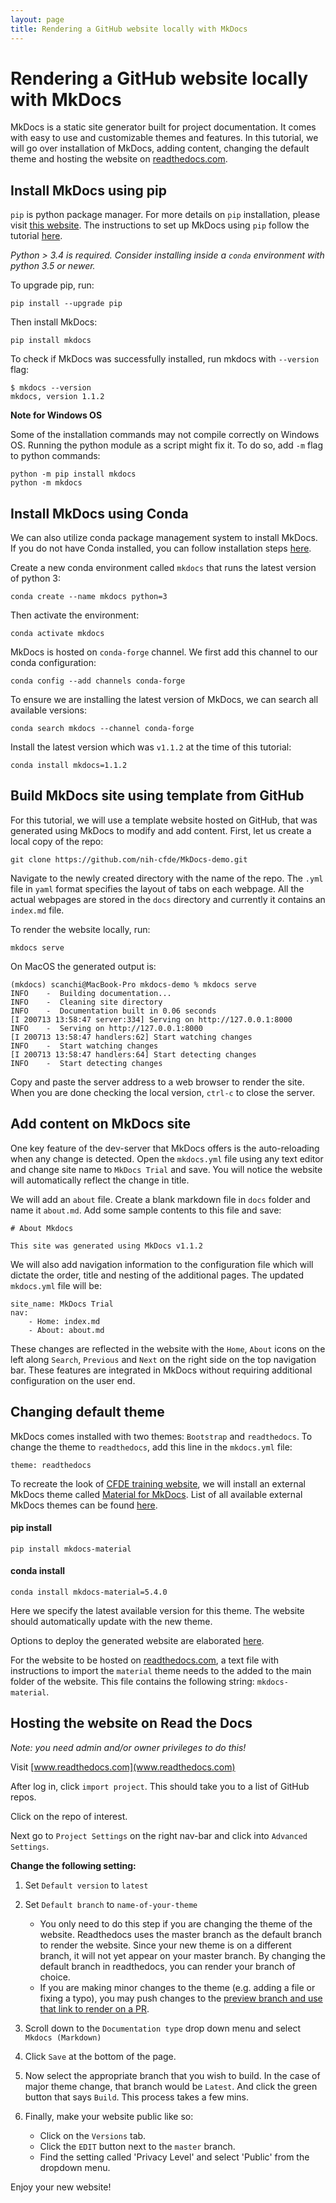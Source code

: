 ```yaml
---
layout: page
title: Rendering a GitHub website locally with MkDocs
---
```


Rendering a GitHub website locally with MkDocs
===============================================

MkDocs is a static site generator built for project documentation. It comes with easy to use and customizable themes and features. In this tutorial, we will go over installation of MkDocs, adding content, changing the default theme and hosting the website on [readthedocs.com](readthedocs.com).

Install MkDocs using pip
------------------------

`pip` is python package manager. For more details on `pip` installation, please visit [this website](https://pip.pypa.io/en/stable/installing/). The instructions to set up MkDocs using `pip` follow the tutorial [here](https://www.mkdocs.org/#installation).

*Python > 3.4 is required. Consider installing inside a `conda` environment with python 3.5 or newer.*

To upgrade pip, run:

```
pip install --upgrade pip
```

Then install MkDocs:

```
pip install mkdocs
```

To check if MkDocs was successfully installed, run mkdocs with `--version` flag:

```
$ mkdocs --version
mkdocs, version 1.1.2
```

**Note for Windows OS**

Some of the installation commands may not compile correctly on Windows OS. Running the python module as a script might fix it. To do so, add `-m` flag to python commands:  

```
python -m pip install mkdocs
python -m mkdocs
```

Install MkDocs using Conda
---------------------------

We can also utilize conda package management system to install MkDocs. If you do not have Conda installed, you can follow installation steps [here](https://docs.conda.io/projects/conda/en/latest/user-guide/install/macos.html).

Create a new conda environment called `mkdocs` that runs the latest version of python 3:

```
conda create --name mkdocs python=3
```
Then activate the environment:

```
conda activate mkdocs
```

MkDocs is hosted on `conda-forge` channel. We first add this channel to our conda configuration:

```
conda config --add channels conda-forge
```

To ensure we are installing the latest version of MkDocs, we can search all available versions:

```
conda search mkdocs --channel conda-forge
```

Install the latest version which was `v1.1.2` at the time of this tutorial:

```
conda install mkdocs=1.1.2
```

Build MkDocs site using template from GitHub
--------------------------------------------    

For this tutorial, we will use a template website hosted on GitHub, that was generated using MkDocs to modify and add content. First, let us create a local copy of the repo:

    git clone https://github.com/nih-cfde/MkDocs-demo.git

Navigate to the newly created directory with the name of the repo. The `.yml` file in `yaml` format specifies the layout of tabs on each webpage. All the actual webpages are stored in the `docs` directory and currently it contains an `index.md` file.

To render the website locally, run:

```
mkdocs serve
```

On MacOS the generated output is:

```
(mkdocs) scanchi@MacBook-Pro mkdocs-demo % mkdocs serve
INFO    -  Building documentation...
INFO    -  Cleaning site directory
INFO    -  Documentation built in 0.06 seconds
[I 200713 13:58:47 server:334] Serving on http://127.0.0.1:8000
INFO    -  Serving on http://127.0.0.1:8000
[I 200713 13:58:47 handlers:62] Start watching changes
INFO    -  Start watching changes
[I 200713 13:58:47 handlers:64] Start detecting changes
INFO    -  Start detecting changes
```

Copy and paste the server address to a web browser to render the site. When you are done checking the local version, `ctrl-c` to
close the server.

Add content on MkDocs site
----------------------------

One key feature of the dev-server that MkDocs offers is the auto-reloading when any change is detected. Open the `mkdocs.yml` file using any text editor and change site name to `MkDocs Trial` and save. You will notice the website will automatically reflect the change in title.

We will add an `about` file. Create a blank markdown file in `docs` folder and name it `about.md`. Add some sample contents to this file and save:

```
# About Mkdocs

This site was generated using MkDocs v1.1.2
```

We will also add navigation information to the configuration file which will dictate the order, title and nesting of the additional pages. The updated `mkdocs.yml` file will be:

```
site_name: MkDocs Trial
nav:
    - Home: index.md
    - About: about.md
```

These changes are reflected in the website with the `Home`, `About` icons on the left along `Search`, `Previous` and `Next` on the right side on the top navigation bar. These features are integrated in MkDocs without requiring additional configuration on the user end.

Changing default theme
------------------------

MkDocs comes installed with two themes: `Bootstrap` and `readthedocs`. To change the theme to `readthedocs`, add this line in the `mkdocs.yml` file:

```
theme: readthedocs
```

To recreate the look of [CFDE training website](https://cfde-training.readthedocs.io/en/latest/General-Tutorials/mkdocs/), we will install an external MkDocs theme called [Material for MkDocs](https://github.com/squidfunk/mkdocs-material). List of all available external MkDocs themes can be found [here](https://github.com/mkdocs/mkdocs/wiki/MkDocs-Themes).

#### pip install

```
pip install mkdocs-material
```

#### conda install

```
conda install mkdocs-material=5.4.0
```

Here we specify the latest available version for this theme. The website should automatically update with the new theme.

Options to deploy the generated website are elaborated [here](https://www.mkdocs.org/user-guide/deploying-your-docs/).

For the website to be hosted on [readthedocs.com](readthedocs.com), a text file with instructions to import the `material` theme needs to the added to the main folder of the website. This file contains the following string: `mkdocs-material`.

Hosting the website on Read the Docs
-------------------------------------

*Note: you need admin and/or owner privileges to do this!*

Visit [www.readthedocs.com](www.readthedocs.com)

After log in, click `import project`. This should take you to a list of GitHub repos.

Click on the repo of interest.

Next go to `Project Settings` on the right nav-bar and click into `Advanced Settings`.

**Change the following setting:**

1. Set `Default version` to `latest`

1. Set `Default branch` to `name-of-your-theme`
    * You only need to do this step if you are changing the theme of the website. Readthedocs uses the master branch as the default branch to render the website. Since your new theme is on a different branch, it will not yet appear on your master branch. By changing the default branch in readthedocs, you can render your branch of choice.
    * If you are making minor changes to the theme (e.g. adding a file or fixing a typo), you may push changes to the [preview branch and use that link to render on a PR](https://cfde-training.readthedocs.io/en/latest/General-Tutorials/ProtectedBranch_HowTo/#preview-website-on-github-branch).

2. Scroll down to the `Documentation type` drop down menu and select `Mkdocs (Markdown)`

3. Click `Save` at the bottom of the page.

4. Now select the appropriate branch that you wish to build. In the case of major theme change, that branch would be `Latest`. And click the green button that says `Build`. This process takes a few mins.

5. Finally, make your website public like so:
    * Click on the `Versions` tab.
    * Click the `EDIT` button next to the `master` branch.
    * Find the setting called 'Privacy Level' and select 'Public' from the dropdown menu.

Enjoy your new website!
